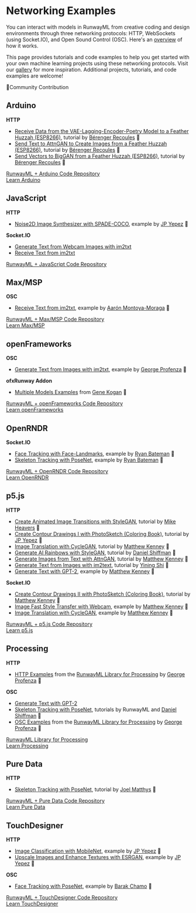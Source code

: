 # Networking Examples

You can interact with models in RunwayML from creative coding and design environments through three networking protocols: HTTP, WebSockets (using Socket.IO), and Open Sound Control (OSC). Here's an [overview](https://learn.runwayml.com/#/how-to/network) of how it works. 

This page provides tutorials and code examples to help you get started with your own machine learning projects using these networking protocols. Visit our [gallery](https://runwayml.com/madewith/) for more inspiration. Additional projects, tutorials, and code examples are welcome!

🎉Community Contribution


## Arduino
**HTTP**
* [Receive Data from the VAE-Lagging-Encoder-Poetry Model to a Feather Huzzah (ESP8266)](https://github.com/runwayml/arduino/tree/master/Feather_Huzzah/receive_text_vae_lagging_encoder_poetry), tutorial by [Bérenger Recoules](http://b2renger.github.io/) 🎉
* [Send Text to AttnGAN to Create Images from a Feather Huzzah (ESP8266)](https://github.com/runwayml/arduino/tree/master/Feather_Huzzah/send_text_attnGan), tutorial by [Bérenger Recoules](http://b2renger.github.io/) 🎉
* [Send Vectors to BigGAN from a Feather Huzzah (ESP8266)](https://github.com/runwayml/arduino/tree/master/Feather_Huzzah/send_vector_BigGan), tutorial by [Bérenger Recoules](http://b2renger.github.io/) 🎉

[RunwayML + Arduino Code Repository](https://github.com/runwayml/arduino)<br>
[Learn Arduino](https://www.arduino.cc/)



## JavaScript
**HTTP**
* [Noise2D Image Synthesizer with SPADE-COCO](https://github.com/runwayml/javascript/tree/master/SPADE-COCO/Noise2DSynth), example by [JP Yepez](https://www.jpyepez.com) 🎉

**Socket.IO**
* [Generate Text from Webcam Images with im2txt](https://github.com/runwayml/javascript/tree/master/im2txt/sendWebcam)
* [Receive Text from im2txt](https://github.com/runwayml/javascript/tree/master/im2txt/receivesOnly)

[RunwayML + JavaScript Code Repository](https://github.com/runwayml/javascript)


## Max/MSP
**OSC**
* [Receive Text from im2txt](https://github.com/runwayml/maxmsp/tree/master/im2txt/receiveCamera), example by [Aarón Montoya-Moraga](montoyamoraga.io) 🎉

[RunwayML + Max/MSP Code Repository](https://github.com/runwayml/maxmsp)<br>
[Learn Max/MSP](https://cycling74.com)


## openFrameworks
**OSC**
* [Generate Text from Images with im2txt](https://github.com/runwayml/openFrameworks/tree/master/im2txt), example by [George Profenza](http://sensori.al/) 🎉 

**ofxRunway Addon**
* [Multiple Models Examples](https://github.com/genekogan/ofxRunway) from [Gene Kogan]() 🎉

[RunwayML + openFrameworks Code Repository](https://github.com/runwayml/openFrameworks)<br>
[Learn openFrameworks](https://openframeworks.cc)



## OpenRNDR
**Socket.IO**
* [Face Tracking with Face-Landmarks](https://github.com/runwayml/OpenRNDR/blob/master/src/main/kotlin/facedetect.kt), example by [Ryan Bateman](http://boat.horse/) 🎉
* [Skeleton Tracking with PoseNet](https://github.com/runwayml/OpenRNDR/blob/master/src/main/kotlin/posenet.kt), example by [Ryan Bateman](http://boat.horse/) 🎉

[RunwayML + OpenRNDR Code Repository](https://github.com/runwayml/OpenRNDR)<br>
[Learn OpenRNDR](https://openrndr.org)



## p5.js
**HTTP**
* [Create Animated Image Transitions with StyleGAN](https://heartbeat.fritz.ai/animated-stylegan-image-transitions-with-runwayml-57a2e20db80f), tutorial by [Mike Heavers](https://mikeheavers.com/) 🎉
* [Create Contour Drawings I with PhotoSketch (Coloring Book)](tutorials/tutorial_photosketch.md), tutorial by [JP Yepez](https://www.jpyepez.com) 🎉
* [Image Translation with CycleGAN](tutorials/tutorial_p5_cyclegan.md), tutorial by [Matthew Kenney](http://matthewkenney.site/) 🎉
* [Generate AI Rainbows with StyleGAN](tutorials/tutorial_stylegan.md), tutorial by [Daniel Shiffman](https://www.youtube.com/channel/UCvjgXvBlbQiydffZU7m1_aw) 🎉
* [Generate Images from Text with AttnGAN](tutorials/tutorial_p5_attngan.md), tutorial by [Matthew Kenney](http://matthewkenney.site/) 🎉
* [Generate Text from Images with im2text](im2txt/), tutorial by [Yining Shi](https://1023.io) 🎉
* [Generate Text with GPT-2](https://github.com/runwayml/p5js/tree/master/GPT2), example by [Matthew Kenney](http://matthewkenney.site/) 🎉


**Socket.IO**
* [Create Contour Drawings II with PhotoSketch (Coloring Book)](tutorials/tutorial_p5_photosketch.md), tutorial by [Matthew Kenney](http://matthewkenney.site/) 🎉
* [Image Fast Style Transfer with Webcam](https://github.com/runwayml/p5js/tree/master/FastStyleTransfer), example by [Matthew Kenney](http://matthewkenney.site/) 🎉
* [Image Translation with CycleGAN](https://github.com/runwayml/p5js/tree/master/CycleGAN/CycleGAN_Websockets), example by [Matthew Kenney](http://matthewkenney.site/) 🎉

[RunwayML + p5.js Code Repository](https://github.com/runwayml/p5js/blob/master/README.md)<br>
[Learn p5.js](https://p5js.org/)



## Processing
**HTTP**
* [HTTP Examples](https://github.com/runwayml/processing-library/tree/master/examples/HTTP) from the [RunwayML Library for Processing](https://github.com/runwayml/processing-library) by [George Profenza](http://sensori.al/) 🎉 

**OSC**
* [Generate Text with GPT-2](tutorials/tutorial_processing_gpt2.md)
* [Skeleton Tracking with PoseNet](tutorials/tutorial_posenet.md), tutorials by RunwayML and [Daniel Shiffman](https://www.youtube.com/channel/UCvjgXvBlbQiydffZU7m1_aw) 🎉
* [OSC Examples](https://github.com/runwayml/processing-library/tree/master/examples/OSC) from the [RunwayML Library for Processing](https://github.com/runwayml/processing-library) by [George Profenza](http://sensori.al/) 🎉 

[RunwayML Library for Processing](https://github.com/runwayml/processing-library)<br>
[Learn Processing](https://processing.org/)


## Pure Data
**HTTP**
* [Skeleton Tracking with PoseNet](https://github.com/runwayml/puredata/tree/master/posenet), tutorial by [Joel Matthys](http://joel.matthysmusic.com) 🎉

[RunwayML + Pure Data Code Repository](https://github.com/runwayml/puredata)<br>
[Learn Pure Data](https://puredata.info)



## TouchDesigner
**HTTP**
* [Image Classification with MobileNet](https://github.com/runwayml/touchDesigner/tree/master/MobileNet/TDClassifier), example by [JP Yepez](https://www.jpyepez.com) 🎉
* [Upscale Images and Enhance Textures with ESRGAN](https://github.com/runwayml/touchDesigner/tree/master/ESRGAN/EnhanceTextures), example by [JP Yepez](https://www.jpyepez.com) 🎉

**OSC**
* [Face Tracking with PoseNet](https://github.com/BarakChamo/TD_PoseNet), example by [Barak Chamo](https://barakchamo.com/) 🎉

[RunwayML + TouchDesigner Code Repository](https://github.com/runwayml/touchDesigner)<br>
[Learn TouchDesigner](https://derivative.ca)
